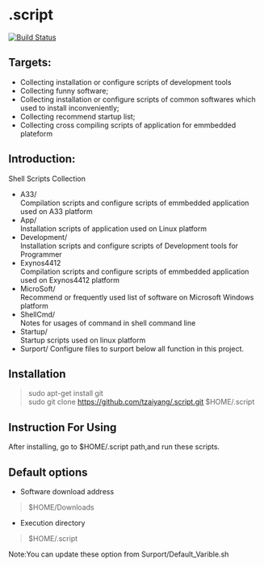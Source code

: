 # .script
[![Build Status](https://travis-ci.org/tzaiyang/.script.svg?branch=master)](https://travis-ci.org/tzaiyang/.script)
## Targets:
+ Collecting installation or configure scripts of development tools 
+ Collecting funny software;
+ Collecting installation or configure scripts of common softwares which used to install inconveniently;
+ Collecting recommend startup list;
+ Collecting cross compiling scripts of application for emmbedded plateform 

## Introduction:
Shell Scripts Collection
+ A33/   
Compilation scripts and configure scripts of emmbedded application used on A33 platform
+ App/   
Installation scripts of application used on Linux platform
+ Development/   
Installation scripts and configure scripts of Development tools for Programmer
+ Exynos4412  
Compilation scripts and configure scripts of emmbedded application used on Exynos4412 platform
+ MicroSoft/  
Recommend or frequently used list of software on Microsoft Windows platform
+ ShellCmd/   
Notes for usages of command in shell command line
+ Startup/  
Startup scripts used on linux platform
+ Surport/
Configure files to surport below all function in this project.

## Installation
> sudo apt-get install git  
> sudo git clone https://github.com/tzaiyang/.script.git $HOME/.script

## Instruction For Using
After installing, go to $HOME/.script path,and run these scripts.

## Default options
+ Software download address
> $HOME/Downloads
+ Execution directory
> $HOME/.script

Note:You can update these option from Surport/Default_Varible.sh
